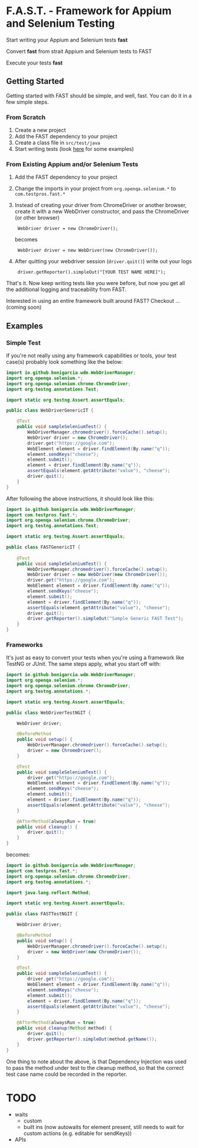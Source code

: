 # F.A.S.T. - Framework for Appium and Selenium Testing
Start writing your Appium and Selenium tests **fast**

Convert **fast** from strait Appium and Selenium tests to FAST

Execute your tests **fast**
 
## Getting Started
Getting started with FAST should be simple, and well, fast. 
You can do it in a few simple steps.

### From Scratch
1. Create a new project
2. Add the FAST dependency to your project
3. Create a class file in `src/test/java`
3. Start writing tests (look [here](#examples) for some examples)

### From Existing Appium and/or Selenium Tests
1. Add the FAST dependency to your project
2. Change the imports in your project from `org.openqa.selenium.*` to 
`com.testpros.fast.*`
3. Instead of creating your driver from ChromeDriver or another browser, 
create it with a new WebDriver constructor, and pass the ChromeDriver 
(or other browser)
        
        WebDriver driver = new ChromeDriver();
    becomes
    
        WebDriver driver = new WebDriver(new ChromeDriver());
        
4. After quitting your webdriver session (`driver.quit()`) write out your logs

        driver.getReporter().simpleOut("[YOUR TEST NAME HERE]"); 

That's it. Now keep writing tests like you were before, but now you get all 
the additional logging and traceability from FAST.

Interested in using an entire framework built around FAST? 
Checkout ... (coming soon)

## Examples

### Simple Test
If you're not really using any framework capabilities or tools, 
your test case(s) probably look something like the below:
```java
import io.github.bonigarcia.wdm.WebDriverManager;
import org.openqa.selenium.*;
import org.openqa.selenium.chrome.ChromeDriver;
import org.testng.annotations.Test;

import static org.testng.Assert.assertEquals;

public class WebDriverGenericIT {

    @Test
    public void sampleSeleniumTest() {
        WebDriverManager.chromedriver().forceCache().setup();
        WebDriver driver = new ChromeDriver();
        driver.get("https://google.com");
        WebElement element = driver.findElement(By.name("q"));
        element.sendKeys("cheese");
        element.submit();
        element = driver.findElement(By.name("q"));
        assertEquals(element.getAttribute("value"), "cheese");
        driver.quit();
    }
}
```
After following the above instructions, it should look like this:
```java
import io.github.bonigarcia.wdm.WebDriverManager;
import com.testpros.fast.*;
import org.openqa.selenium.chrome.ChromeDriver;
import org.testng.annotations.Test;

import static org.testng.Assert.assertEquals;

public class FASTGenericIT {
    
    @Test
    public void sampleSeleniumTest() {
        WebDriverManager.chromedriver().forceCache().setup();
        WebDriver driver = new WebDriver(new ChromeDriver());
        driver.get("https://google.com");
        WebElement element = driver.findElement(By.name("q"));
        element.sendKeys("cheese");
        element.submit();
        element = driver.findElement(By.name("q"));
        assertEquals(element.getAttribute("value"), "cheese");
        driver.quit();
        driver.getReporter().simpleOut("Sample Generic FAST Test");
    }
}
```

### Frameworks
It's just as easy to convert your tests when you're using a framework 
like TestNG or JUnit. The same steps apply, what you start off with:
```java
import io.github.bonigarcia.wdm.WebDriverManager;
import org.openqa.selenium.*;
import org.openqa.selenium.chrome.ChromeDriver;
import org.testng.annotations.*;

import static org.testng.Assert.assertEquals;

public class WebDriverTestNGIT {

    WebDriver driver;

    @BeforeMethod
    public void setup() {
        WebDriverManager.chromedriver().forceCache().setup();
        driver = new ChromeDriver();
    }

    @Test
    public void sampleSeleniumTest() {
        driver.get("https://google.com");
        WebElement element = driver.findElement(By.name("q"));
        element.sendKeys("cheese");
        element.submit();
        element = driver.findElement(By.name("q"));
        assertEquals(element.getAttribute("value"), "cheese");
    }

    @AfterMethod(alwaysRun = true)
    public void cleanup() {
        driver.quit();
    }
}
```
becomes:
```java
import io.github.bonigarcia.wdm.WebDriverManager;
import com.testpros.fast.*;
import org.openqa.selenium.chrome.ChromeDriver;
import org.testng.annotations.*;

import java.lang.reflect.Method;

import static org.testng.Assert.assertEquals;

public class FASTTestNGIT {

    WebDriver driver;

    @BeforeMethod
    public void setup() {
        WebDriverManager.chromedriver().forceCache().setup();
        driver = new WebDriver(new ChromeDriver());
    }

    @Test
    public void sampleSeleniumTest() {
        driver.get("https://google.com");
        WebElement element = driver.findElement(By.name("q"));
        element.sendKeys("cheese");
        element.submit();
        element = driver.findElement(By.name("q"));
        assertEquals(element.getAttribute("value"), "cheese");
    }

    @AfterMethod(alwaysRun = true)
    public void cleanup(Method method) {
        driver.quit();
        driver.getReporter().simpleOut(method.getName());
    }
}
```
One thing to note about the above, is that Dependency Injection was used
to pass the method under test to the cleanup method, so that the correct
test case name could be recorded in the reporter. 



# TODO
- waits
  - custom
  - built ins (now autowaits for element present, still needs to wait for custom actions (e.g. editable for sendKeys))
- APIs